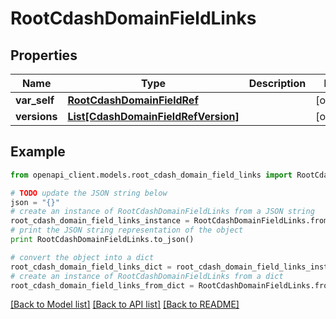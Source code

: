 # RootCdashDomainFieldLinks


## Properties
Name | Type | Description | Notes
------------ | ------------- | ------------- | -------------
**var_self** | [**RootCdashDomainFieldRef**](RootCdashDomainFieldRef.md) |  | [optional] 
**versions** | [**List[CdashDomainFieldRefVersion]**](CdashDomainFieldRefVersion.md) |  | [optional] 

## Example

```python
from openapi_client.models.root_cdash_domain_field_links import RootCdashDomainFieldLinks

# TODO update the JSON string below
json = "{}"
# create an instance of RootCdashDomainFieldLinks from a JSON string
root_cdash_domain_field_links_instance = RootCdashDomainFieldLinks.from_json(json)
# print the JSON string representation of the object
print RootCdashDomainFieldLinks.to_json()

# convert the object into a dict
root_cdash_domain_field_links_dict = root_cdash_domain_field_links_instance.to_dict()
# create an instance of RootCdashDomainFieldLinks from a dict
root_cdash_domain_field_links_from_dict = RootCdashDomainFieldLinks.from_dict(root_cdash_domain_field_links_dict)
```
[[Back to Model list]](../README.md#documentation-for-models) [[Back to API list]](../README.md#documentation-for-api-endpoints) [[Back to README]](../README.md)



